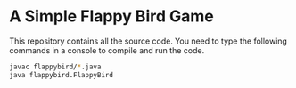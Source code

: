 # A Simple Flappy Bird Game

This repository contains all the source code.
You need to type the following commands in a console to compile and run the code.

```bash
javac flappybird/*.java
java flappybird.FlappyBird
```
